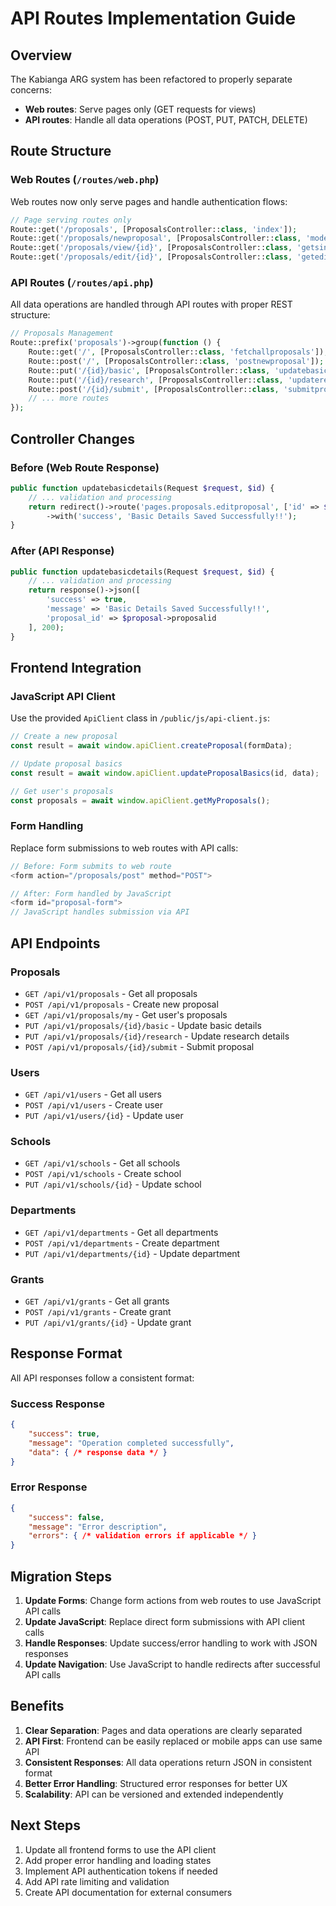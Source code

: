 # API Routes Implementation Guide

## Overview
The Kabianga ARG system has been refactored to properly separate concerns:
- **Web routes**: Serve pages only (GET requests for views)
- **API routes**: Handle all data operations (POST, PUT, PATCH, DELETE)

## Route Structure

### Web Routes (`/routes/web.php`)
Web routes now only serve pages and handle authentication flows:

```php
// Page serving routes only
Route::get('/proposals', [ProposalsController::class, 'index']);
Route::get('/proposals/newproposal', [ProposalsController::class, 'modernNewProposal']);
Route::get('/proposals/view/{id}', [ProposalsController::class, 'getsingleproposalpage']);
Route::get('/proposals/edit/{id}', [ProposalsController::class, 'geteditsingleproposalpage']);
```

### API Routes (`/routes/api.php`)
All data operations are handled through API routes with proper REST structure:

```php
// Proposals Management
Route::prefix('proposals')->group(function () {
    Route::get('/', [ProposalsController::class, 'fetchallproposals']);
    Route::post('/', [ProposalsController::class, 'postnewproposal']);
    Route::put('/{id}/basic', [ProposalsController::class, 'updatebasicdetails']);
    Route::put('/{id}/research', [ProposalsController::class, 'updateresearchdetails']);
    Route::post('/{id}/submit', [ProposalsController::class, 'submitproposal']);
    // ... more routes
});
```

## Controller Changes

### Before (Web Route Response)
```php
public function updatebasicdetails(Request $request, $id) {
    // ... validation and processing
    return redirect()->route('pages.proposals.editproposal', ['id' => $proposal->proposalid])
        ->with('success', 'Basic Details Saved Successfully!!');
}
```

### After (API Response)
```php
public function updatebasicdetails(Request $request, $id) {
    // ... validation and processing
    return response()->json([
        'success' => true,
        'message' => 'Basic Details Saved Successfully!!',
        'proposal_id' => $proposal->proposalid
    ], 200);
}
```

## Frontend Integration

### JavaScript API Client
Use the provided `ApiClient` class in `/public/js/api-client.js`:

```javascript
// Create a new proposal
const result = await window.apiClient.createProposal(formData);

// Update proposal basics
const result = await window.apiClient.updateProposalBasics(id, data);

// Get user's proposals
const proposals = await window.apiClient.getMyProposals();
```

### Form Handling
Replace form submissions to web routes with API calls:

```javascript
// Before: Form submits to web route
<form action="/proposals/post" method="POST">

// After: Form handled by JavaScript
<form id="proposal-form">
// JavaScript handles submission via API
```

## API Endpoints

### Proposals
- `GET /api/v1/proposals` - Get all proposals
- `POST /api/v1/proposals` - Create new proposal
- `GET /api/v1/proposals/my` - Get user's proposals
- `PUT /api/v1/proposals/{id}/basic` - Update basic details
- `PUT /api/v1/proposals/{id}/research` - Update research details
- `POST /api/v1/proposals/{id}/submit` - Submit proposal

### Users
- `GET /api/v1/users` - Get all users
- `POST /api/v1/users` - Create user
- `PUT /api/v1/users/{id}` - Update user

### Schools
- `GET /api/v1/schools` - Get all schools
- `POST /api/v1/schools` - Create school
- `PUT /api/v1/schools/{id}` - Update school

### Departments
- `GET /api/v1/departments` - Get all departments
- `POST /api/v1/departments` - Create department
- `PUT /api/v1/departments/{id}` - Update department

### Grants
- `GET /api/v1/grants` - Get all grants
- `POST /api/v1/grants` - Create grant
- `PUT /api/v1/grants/{id}` - Update grant

## Response Format

All API responses follow a consistent format:

### Success Response
```json
{
    "success": true,
    "message": "Operation completed successfully",
    "data": { /* response data */ }
}
```

### Error Response
```json
{
    "success": false,
    "message": "Error description",
    "errors": { /* validation errors if applicable */ }
}
```

## Migration Steps

1. **Update Forms**: Change form actions from web routes to use JavaScript API calls
2. **Update JavaScript**: Replace direct form submissions with API client calls
3. **Handle Responses**: Update success/error handling to work with JSON responses
4. **Update Navigation**: Use JavaScript to handle redirects after successful API calls

## Benefits

1. **Clear Separation**: Pages and data operations are clearly separated
2. **API First**: Frontend can be easily replaced or mobile apps can use same API
3. **Consistent Responses**: All data operations return JSON in consistent format
4. **Better Error Handling**: Structured error responses for better UX
5. **Scalability**: API can be versioned and extended independently

## Next Steps

1. Update all frontend forms to use the API client
2. Add proper error handling and loading states
3. Implement API authentication tokens if needed
4. Add API rate limiting and validation
5. Create API documentation for external consumers